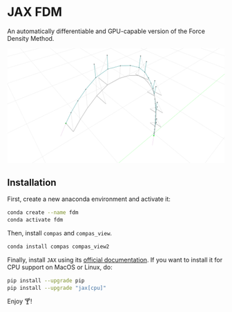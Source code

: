 # JAX FDM

An automatically differentiable and GPU-capable version of the Force Density Method.

![](fdm_header.png)

## Installation

First, create a new anaconda environment and activate it:

```bash
conda create --name fdm
conda activate fdm
```

Then, install `compas` and `compas_view`.

```bash
conda install compas compas_view2
```

Finally, install `JAX` using its [official documentation](https://github.com/google/jax#installation). If you want to install it for CPU support on MacOS or Linux, do:

```bash
pip install --upgrade pip
pip install --upgrade "jax[cpu]"
```

Enjoy 🍸!
